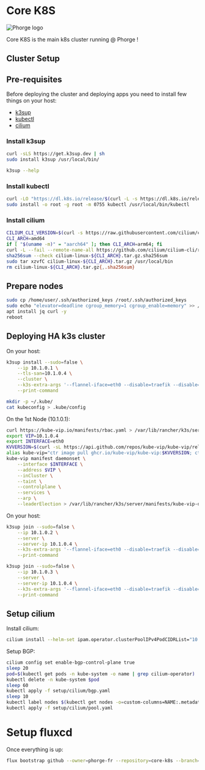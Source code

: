# Core  K8S

![Phorge logo](https://avatars.githubusercontent.com/u/187407936?s=200&v=4)

Core K8S is the main k8s cluster running @ Phorge !

## Cluster Setup

## Pre-requisites

Before deploying the cluster and deploying apps you need to install few things on your host:

- [k3sup](https://github.com/alexellis/k3sup)
- [kubectl](https://kubernetes.io/docs/tasks/tools/install-kubectl-linux/)
- [cilium](https://cilium.io/)

### Install k3sup

```bash
curl -sLS https://get.k3sup.dev | sh
sudo install k3sup /usr/local/bin/

k3sup --help
```

### Install kubectl

```bash
curl -LO "https://dl.k8s.io/release/$(curl -L -s https://dl.k8s.io/release/stable.txt)/bin/linux/amd64/kubectl"
sudo install -o root -g root -m 0755 kubectl /usr/local/bin/kubectl
```

### Install cilium

```bash
CILIUM_CLI_VERSION=$(curl -s https://raw.githubusercontent.com/cilium/cilium-cli/main/stable.txt)
CLI_ARCH=amd64
if [ "$(uname -m)" = "aarch64" ]; then CLI_ARCH=arm64; fi
curl -L --fail --remote-name-all https://github.com/cilium/cilium-cli/releases/download/${CILIUM_CLI_VERSION}/cilium-linux-${CLI_ARCH}.tar.gz{,.sha256sum}
sha256sum --check cilium-linux-${CLI_ARCH}.tar.gz.sha256sum
sudo tar xzvfC cilium-linux-${CLI_ARCH}.tar.gz /usr/local/bin
rm cilium-linux-${CLI_ARCH}.tar.gz{,.sha256sum}
```

## Prepare nodes

```bash
sudo cp /home/user/.ssh/authorized_keys /root/.ssh/authorized_keys
sudo echo "elevator=deadline cgroup_memory=1 cgroup_enable=memory" >> /boot/firmware/cmdline.txt # Only on raspberry pi
apt install jq curl -y
reboot
```
## Deploying HA k3s cluster

On your host:

```bash
k3sup install --sudo=false \
    --ip 10.1.0.1 \
    --tls-san=10.1.0.4 \
    --cluster \
    --k3s-extra-args '--flannel-iface=eth0 --disable=traefik --disable=servicelb --disable=local-storage --flannel-backend=none --disable-network-policy --node-ip=10.1.0.1 --cluster-cidr=10.42.0.0/16 --service-cidr=10.43.0.0/16' \
    --print-command

mkdir -p ~/.kube/
cat kubeconfig > .kube/config
```

On the 1st Node (10.1.0.1):

```bash
curl https://kube-vip.io/manifests/rbac.yaml > /var/lib/rancher/k3s/server/manifests/kube-vip-rbac.yaml
export VIP=10.1.0.4
export INTERFACE=eth0
KVVERSION=$(curl -sL https://api.github.com/repos/kube-vip/kube-vip/releases | jq -r ".[0].name")
alias kube-vip="ctr image pull ghcr.io/kube-vip/kube-vip:$KVVERSION; ctr run --rm --net-host ghcr.io/kube-vip/kube-vip:$KVVERSION vip /kube-vip"
kube-vip manifest daemonset \
    --interface $INTERFACE \
    --address $VIP \
    --inCluster \
    --taint \
    --controlplane \
    --services \
    --arp \
    --leaderElection > /var/lib/rancher/k3s/server/manifests/kube-vip-ds.yaml
```

On your host:

```bash
k3sup join --sudo=false \
    --ip 10.1.0.2 \
    --server \
    --server-ip 10.1.0.4 \
    --k3s-extra-args '--flannel-iface=eth0 --disable=traefik --disable=servicelb --disable=local-storage --flannel-backend=none --disable-network-policy --node-ip=10.1.0.2 --cluster-cidr=10.42.0.0/16 --service-cidr=10.43.0.0/16' \
    --print-command

k3sup join --sudo=false \
    --ip 10.1.0.3 \
    --server \
    --server-ip 10.1.0.4 \
    --k3s-extra-args '--flannel-iface=eth0 --disable=traefik --disable=servicelb --disable=local-storage --flannel-backend=none --disable-network-policy --node-ip=10.1.0.3 --cluster-cidr=10.42.0.0/16 --service-cidr=10.43.0.0/16' \
    --print-command
```

## Setup cilium

Install cilium:

```bash
cilium install --helm-set ipam.operator.clusterPoolIPv4PodCIDRList="10.42.0.0/16" --helm-set ipam.operator.clusterPoolIPv4MaskSize=24 --helm-set envoy.enabled=false
```

Setup BGP:

```bash
cilium config set enable-bgp-control-plane true
sleep 20
pod=$(kubectl get pods -n kube-system -o name | grep cilium-operator)
kubectl delete -n kube-system $pod
sleep 60
kubectl apply -f setup/cilium/bgp.yaml
sleep 10
kubectl label nodes $(kubectl get nodes -o=custom-columns=NAME:.metadata.name --no-headers) bgp-policy=default
kubectl apply -f setup/cilium/pool.yaml
```

# Setup fluxcd

Once everything is up:

```bash
flux bootstrap github --owner=phorge-fr --repository=core-k8s --branch=main --path=cluster/core
```
